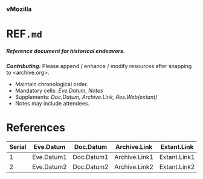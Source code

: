 ### vMozilla
# REF`.md`
##### Reference document for historical endeavors.
***Contributing:***
Please append / enhance / modify resources after snapping to <archive.org>.
 - Maintain chronological order.
 - Mandatory cells: _Eve.Datum, Notes_
 - Supplements: _Doc.Datum, Archive.Link, Res.Web(extant)_
 - Notes may include attendees.
 
 # References
 Serial | Eve.Datum | Doc.Datum | Archive.Link | Extant.Link | Notes
 ---|---|---|---|---|---
 1 | Eve.Datum1 | Doc.Datum1 | Archive.Link1 | Extant.Link1 | Notes1
 2 | Eve.Datum2 | Doc.Datum2 | Archive.Link2 | Extant.Link2 | Notes2
